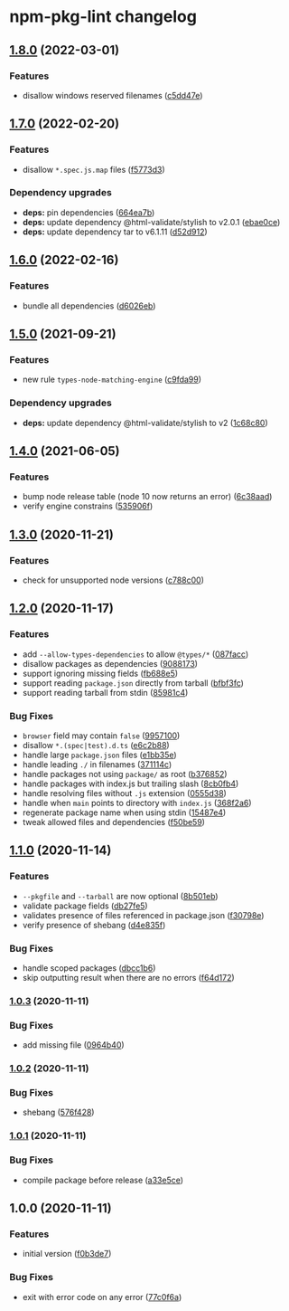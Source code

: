 # npm-pkg-lint changelog

## [1.8.0](https://github.com/ext/npm-pkg-lint/compare/v1.7.0...v1.8.0) (2022-03-01)

### Features

- disallow windows reserved filenames ([c5dd47e](https://github.com/ext/npm-pkg-lint/commit/c5dd47ea7e9a7e67b4bcce09bc7dfc2713e1afd9))

## [1.7.0](https://github.com/ext/npm-pkg-lint/compare/v1.6.0...v1.7.0) (2022-02-20)

### Features

- disallow `*.spec.js.map` files ([f5773d3](https://github.com/ext/npm-pkg-lint/commit/f5773d3ca50324a77cc371121c4ed7052f86d2a4))

### Dependency upgrades

- **deps:** pin dependencies ([664ea7b](https://github.com/ext/npm-pkg-lint/commit/664ea7b274940112e0821a4c8c7a2629f53f8350))
- **deps:** update dependency @html-validate/stylish to v2.0.1 ([ebae0ce](https://github.com/ext/npm-pkg-lint/commit/ebae0ce488adbdc347ba016551186305a3358b68))
- **deps:** update dependency tar to v6.1.11 ([d52d912](https://github.com/ext/npm-pkg-lint/commit/d52d912bb65253f0643b52065ab536dc123a2caa))

## [1.6.0](https://github.com/ext/npm-pkg-lint/compare/v1.5.0...v1.6.0) (2022-02-16)

### Features

- bundle all dependencies ([d6026eb](https://github.com/ext/npm-pkg-lint/commit/d6026eb2b6e9f93319f5297d6b2ba743a2f92199))

## [1.5.0](https://github.com/ext/npm-pkg-lint/compare/v1.4.0...v1.5.0) (2021-09-21)

### Features

- new rule `types-node-matching-engine` ([c9fda99](https://github.com/ext/npm-pkg-lint/commit/c9fda99a6d219d8b435066027fbefb1b165e4d7a))

### Dependency upgrades

- **deps:** update dependency @html-validate/stylish to v2 ([1c68c80](https://github.com/ext/npm-pkg-lint/commit/1c68c8023019e107360f5ecb3a60848a5b82037e))

## [1.4.0](https://github.com/ext/npm-pkg-lint/compare/v1.3.0...v1.4.0) (2021-06-05)

### Features

- bump node release table (node 10 now returns an error) ([6c38aad](https://github.com/ext/npm-pkg-lint/commit/6c38aadf28e32ef494cc1321a3bbc718537f232d))
- verify engine constrains ([535906f](https://github.com/ext/npm-pkg-lint/commit/535906f5ec85b0f3136eb350f167e4d157ac2407))

## [1.3.0](https://github.com/ext/npm-pkg-lint/compare/v1.2.0...v1.3.0) (2020-11-21)

### Features

- check for unsupported node versions ([c788c00](https://github.com/ext/npm-pkg-lint/commit/c788c008f90b7af56106ce99eaecfe289b976c39))

## [1.2.0](https://github.com/ext/npm-pkg-lint/compare/v1.1.0...v1.2.0) (2020-11-17)

### Features

- add `--allow-types-dependencies` to allow `@types/*` ([087facc](https://github.com/ext/npm-pkg-lint/commit/087faccdbc70dab3ca8a02e4bd72f4b389cdcb08))
- disallow packages as dependencies ([9088173](https://github.com/ext/npm-pkg-lint/commit/90881737559365b0d442bdc8b54d35874222e1be))
- support ignoring missing fields ([fb688e5](https://github.com/ext/npm-pkg-lint/commit/fb688e5426a4a864492b23ebcd60055987d49cf3))
- support reading `package.json` directly from tarball ([bfbf3fc](https://github.com/ext/npm-pkg-lint/commit/bfbf3fcc66a0b6313dfa080be268bc5f713777c8))
- support reading tarball from stdin ([85981c4](https://github.com/ext/npm-pkg-lint/commit/85981c4ccebef86e0f692156fbbf6267febdb32d))

### Bug Fixes

- `browser` field may contain `false` ([9957100](https://github.com/ext/npm-pkg-lint/commit/9957100d734b38d675dde6022e39f6d1684206de))
- disallow `*.(spec|test).d.ts` ([e6c2b88](https://github.com/ext/npm-pkg-lint/commit/e6c2b88bb791af55787240dc79a403387d03d5d5))
- handle large `package.json` files ([e1bb35e](https://github.com/ext/npm-pkg-lint/commit/e1bb35e181913b4398f1edf04761a5531bc0b059))
- handle leading `./` in filenames ([371114c](https://github.com/ext/npm-pkg-lint/commit/371114ccfcadcc9c5f22f3f9dca800c36b1f7a7d))
- handle packages not using `package/` as root ([b376852](https://github.com/ext/npm-pkg-lint/commit/b376852fa7cd0deb8d9e9d270e5ca7266d11be9b))
- handle packages with index.js but trailing slash ([8cb0fb4](https://github.com/ext/npm-pkg-lint/commit/8cb0fb45cddbaed552d6eef7d1731b439f225b3b))
- handle resolving files without `.js` extension ([0555d38](https://github.com/ext/npm-pkg-lint/commit/0555d38e84bc5528e68780ce8f3a3b68ce2d58bb))
- handle when `main` points to directory with `index.js` ([368f2a6](https://github.com/ext/npm-pkg-lint/commit/368f2a61f992769d3f8b4218ca3a3081c2f12e9a))
- regenerate package name when using stdin ([15487e4](https://github.com/ext/npm-pkg-lint/commit/15487e4d4eec88c948f5a4441bb5899025d5a938))
- tweak allowed files and dependencies ([f50be59](https://github.com/ext/npm-pkg-lint/commit/f50be59c88f8e6898288dfcb524384833557f70f))

## [1.1.0](https://github.com/ext/npm-pkg-lint/compare/v1.0.3...v1.1.0) (2020-11-14)

### Features

- `--pkgfile` and `--tarball` are now optional ([8b501eb](https://github.com/ext/npm-pkg-lint/commit/8b501eb9901ddfb9777dcba66ad7b8c16a067cf2))
- validate package fields ([db27fe5](https://github.com/ext/npm-pkg-lint/commit/db27fe5381f28b1f413a32b4dd4437a9cd3ebb34))
- validates presence of files referenced in package.json ([f30798e](https://github.com/ext/npm-pkg-lint/commit/f30798e6644dce2b6c65e1f3e935202020e3a7ed))
- verify presence of shebang ([d4e835f](https://github.com/ext/npm-pkg-lint/commit/d4e835f4f406855bdebe858171209685728ae2dc))

### Bug Fixes

- handle scoped packages ([dbcc1b6](https://github.com/ext/npm-pkg-lint/commit/dbcc1b69d1c2fcee8645947bc2fbc1231453a4dc))
- skip outputting result when there are no errors ([f64d172](https://github.com/ext/npm-pkg-lint/commit/f64d172cf14a855afea3efe1a1fc301e61f4eb44))

### [1.0.3](https://github.com/ext/npm-pkg-lint/compare/v1.0.2...v1.0.3) (2020-11-11)

### Bug Fixes

- add missing file ([0964b40](https://github.com/ext/npm-pkg-lint/commit/0964b40a7313add135672092d52d116589a919b7))

### [1.0.2](https://github.com/ext/npm-pkg-lint/compare/v1.0.1...v1.0.2) (2020-11-11)

### Bug Fixes

- shebang ([576f428](https://github.com/ext/npm-pkg-lint/commit/576f428987a90359f472ea03a410d3c1a44c3c25))

### [1.0.1](https://github.com/ext/npm-pkg-lint/compare/v1.0.0...v1.0.1) (2020-11-11)

### Bug Fixes

- compile package before release ([a33e5ce](https://github.com/ext/npm-pkg-lint/commit/a33e5ce4e2abf84440b3137abfb07cbb02cc9fa2))

## 1.0.0 (2020-11-11)

### Features

- initial version ([f0b3de7](https://github.com/ext/npm-pkg-lint/commit/f0b3de7e2e6947959f2956c27086903f0b46dc5e))

### Bug Fixes

- exit with error code on any error ([77c0f6a](https://github.com/ext/npm-pkg-lint/commit/77c0f6a12b5e68069f63a662859bcd40488f53ac))
